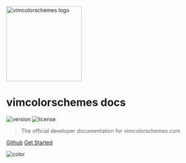 <img src="_media/logo_square.png" alt="vimcolorschemes logo" width="200" height="200" />

# vimcolorschemes docs

<img src="https://img.shields.io/github/v/release/vimcolorschemes/vimcolorschemes?style=flat-square&color=8595a3" alt="version" />
<img src="https://img.shields.io/github/license/vimcolorschemes/vimcolorschemes?style=flat-square&color=8595a3" alt="license" />

> The official developer documentation for vimcolorschemes.com

[Github](https://github.com/vimcolorschemes/vimcolorschemes)
[Get Started](#main)

![color](#f0f0f0)
